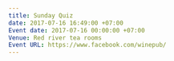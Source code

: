 ```yaml
---
title: Sunday Quiz
date: 2017-07-16 16:49:00 +07:00
Event date: 2017-07-16 00:00:00 +07:00
Venue: Red river tea rooms
Event URL: https://www.facebook.com/winepub/
---
```


